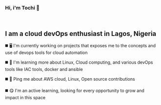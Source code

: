 ### Hi, i'm Tochi 👋 

<br />


## I am a cloud devOps enthusiast in Lagos, Nigeria

:black_medium_square: :desktop_computer: I'm currently working on projects that exposes me to the concepts and use of devops tools for cloud automation

:black_medium_square: :mechanical_arm: I'm learning more about Linux, Cloud computing, and various devOps tools like IAC tools, docker and ansible

:black_medium_square: :pleading_face: Ping me about AWS cloud, Linux, Open source contributions

:black_medium_square: :yum: I'm an active learning, looking for every opportunity to grow and impact in this space

<br />

